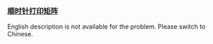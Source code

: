 ### [顺时针打印矩阵 ](https://leetcode.com/problems/shun-shi-zhen-da-yin-ju-zhen-lcof)

English description is not available for the problem. Please switch to Chinese.